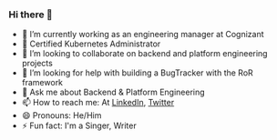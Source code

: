 ### Hi there 👋

- 🔭 I’m currently working as an engineering manager at Cognizant
- 🌱 Certified Kubernetes Administrator
- 👯 I’m looking to collaborate on backend and platform engineering projects
- 🤔 I’m looking for help with building a BugTracker with the RoR framework
- 💬 Ask me about Backend & Platform Engineering
- 📫 How to reach me: At [LinkedIn](https://www.linkedin.com/in/rajeshmuthusamy/), [Twitter](https://twitter.com/rajeshmuthusamy)
- 😄 Pronouns: He/Him
- ⚡ Fun fact: I'm a Singer, Writer

